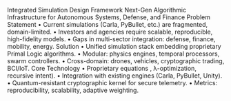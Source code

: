 Integrated Simulation Design
Framework
Next-Gen Algorithmic Infrastructure for Autonomous Systems, Defense, and Finance
Problem Statement
• Current simulations (Carla, PyBullet, etc.) are fragmented, domain-limited.
• Investors and agencies require scalable, reproducible, high-fidelity models.
• Gaps in multi-sector integration: defense, finance, mobility, energy.
Solution
• Unified simulation stack embedding proprietary Primal Logic algorithms.
• Modular: physics engines, temporal processors, swarm controllers.
• Cross-domain: drones, vehicles, cryptographic trading, BCI/IoT.
Core Technology
• Proprietary equations , λ-optimization, recursive intent).
• Integration with existing engines (Carla, PyBullet, Unity).
• Quantum-resistant cryptographic kernel for secure telemetry.
• Metrics: reproducibility, scalability, adaptive weighting.
